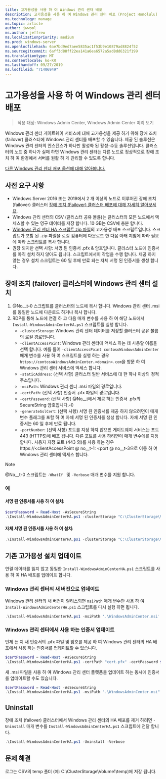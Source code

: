 ```yaml
---
title: 고가용성을 사용 하 여 Windows 관리 센터 배포
description: 고가용성을 사용 하 여 Windows 관리 센터 배포 (Project Honolulu)
ms.technology: manage
ms.topic: article
author: jwwool
ms.author: jeffrew
ms.localizationpriority: medium
ms.prod: windows-server
ms.openlocfilehash: 6ae7bd9ed7aee5835ac1f53b9e10879ad8824f52
ms.sourcegitcommit: 6aff3d88ff22ea141a6ea6572a5ad8dd6321f199
ms.translationtype: MT
ms.contentlocale: ko-KR
ms.lasthandoff: 09/27/2019
ms.locfileid: "71406949"
---
```

# <a name="deploy-windows-admin-center-with-high-availability"></a>고가용성을 사용 하 여 Windows 관리 센터 배포

>적용 대상: Windows Admin Center, Windows Admin Center 미리 보기

Windows 관리 센터 게이트웨이 서비스에 대해 고가용성을 제공 하기 위해 장애 조치 (failover) 클러스터에 Windows 관리 센터를 배포할 수 있습니다. 제공 된 솔루션은 Windows 관리 센터의 인스턴스가 하나만 활성화 된 활성-수동 솔루션입니다. 클러스터의 노드 중 하나가 실패 하면 Windows 관리 센터는 다른 노드로 정상적으로 장애 조치 하 여 환경에서 서버를 원활 하 게 관리할 수 있도록 합니다. 

[다른 Windows 관리 센터 배포 옵션에 대해 알아봅니다.](../plan/installation-options.md)

## <a name="prerequisites"></a>사전 요구 사항

- Windows Server 2016 또는 2019에서 2 개 이상의 노드로 이루어진 장애 조치 (failover) 클러스터 [장애 조치 (Failover) 클러스터 배포에 대해 자세히 알아보세요](../../../failover-clustering/failover-clustering-overview.md).
- Windows 관리 센터의 CSV (클러스터 공유 볼륨)는 클러스터의 모든 노드에서 액세스할 수 있는 영구 데이터를 저장 합니다. 10 GB는 CSV에 충분 합니다.
- [Windows 관리 센터 HA 스크립트 zip 파일](https://aka.ms/WACHAScript)의 고가용성 배포 스크립트입니다. 스크립트가 포함 된 .zip 파일을 로컬 컴퓨터에 다운로드 한 다음 아래 지침에 따라 필요에 따라 스크립트를 복사 합니다.
- 권장 되지만 선택 사항: 서명 된 인증서 .pfx & 암호입니다. 클러스터 노드에 인증서를 아직 설치 하지 않아도 됩니다. 스크립트에서이 작업을 수행 합니다. 제공 하지 않는 경우 설치 스크립트는 60 일 후에 만료 되는 자체 서명 된 인증서를 생성 합니다.

## <a name="install-windows-admin-center-on-a-failover-cluster"></a>장애 조치 (failover) 클러스터에 Windows 관리 센터 설치

1. @No__t-0 스크립트를 클러스터의 노드에 복사 합니다. Windows 관리 센터 .msi를 동일한 노드에 다운로드 하거나 복사 합니다.
2. RDP를 통해 노드에 연결 하 고 다음 매개 변수를 사용 하 여 해당 노드에서 ```Install-WindowsAdminCenterHA.ps1``` 스크립트를 실행 합니다.
    - `-clusterStorage`: Windows 관리 센터 데이터를 저장할 클러스터 공유 볼륨의 로컬 경로입니다.
    - `-clientAccessPoint`: Windows 관리 센터에 액세스 하는 데 사용할 이름을 선택 합니다. 예를 들어 `-clientAccessPoint contosoWindowsAdminCenter` 매개 변수를 사용 하 여 스크립트를 실행 하는 경우 `https://contosoWindowsAdminCenter.<domain>.com`을 방문 하 여 Windows 관리 센터 서비스에 액세스 합니다.
    - `-staticAddress`: (선택 사항) 클러스터 일반 서비스에 대 한 하나 이상의 정적 주소입니다. 
    - `-msiPath`: Windows 관리 센터 .msi 파일의 경로입니다.
    - `-certPath`: (선택 사항) 인증서 .pfx 파일의 경로입니다.
    - `-certPassword`: (선택 사항) @No__t에서 제공 하는 인증서 .pfx의 SecureString 암호입니다.-0
    - `-generateSslCert`: (선택 사항) 서명 된 인증서를 제공 하지 않으려면이 매개 변수 플래그를 포함 하 여 자체 서명 된 인증서를 생성 합니다. 자체 서명 된 인증서는 60 일 후에 만료 됩니다.
    - `-portNumber`: (선택 사항) 포트를 지정 하지 않으면 게이트웨이 서비스는 포트 443 (HTTPS)에 배포 됩니다. 다른 포트를 사용 하려면이 매개 변수에를 지정 합니다. 사용자 지정 포트 (443 외)를 사용 하는 경우 https://\<clientAccessPoint @ no__t-1: \<port @ no__t-3으로 이동 하 여 Windows 관리 센터에 액세스 합니다.

> [!NOTE]
> @No__t-0 스크립트는 ```-WhatIf ``` 및 ```-Verbose``` 매개 변수를 지원 합니다.

### <a name="examples"></a>예

#### <a name="install-with-a-signed-certificate"></a>서명 된 인증서를 사용 하 여 설치:

```powershell
$certPassword = Read-Host -AsSecureString
.\Install-WindowsAdminCenterHA.ps1 -clusterStorage "C:\ClusterStorage\Volume1" -clientAccessPoint "contoso-ha-gateway" -msiPath ".\WindowsAdminCenter.msi" -certPath "cert.pfx" -certPassword $certPassword -Verbose
```

#### <a name="install-with-a-self-signed-certificate"></a>자체 서명 된 인증서를 사용 하 여 설치:

```powershell
.\Install-WindowsAdminCenterHA.ps1 -clusterStorage "C:\ClusterStorage\Volume1" -clientAccessPoint "contoso-ha-gateway" -msiPath ".\WindowsAdminCenter.msi" -generateSslCert -Verbose
```

## <a name="update-an-existing-high-availability-installation"></a>기존 고가용성 설치 업데이트

연결 데이터를 잃지 않고 동일한 ```Install-WindowsAdminCenterHA.ps1``` 스크립트를 사용 하 여 HA 배포를 업데이트 합니다.

### <a name="update-to-a-new-version-of-windows-admin-center"></a>Windows 관리 센터의 새 버전으로 업데이트

Windows 관리 센터의 새 버전이 릴리스되면 ```msiPath``` 매개 변수만 사용 하 여 ```Install-WindowsAdminCenterHA.ps1``` 스크립트를 다시 실행 하면 됩니다.

```powershell
.\Install-WindowsAdminCenterHA.ps1 -msiPath '.\WindowsAdminCenter.msi' -Verbose
```

### <a name="update-the-certificate-used-by-windows-admin-center"></a>Windows 관리 센터에서 사용 하는 인증서 업데이트

언제 든 지 새 인증서의 .pfx 파일 및 암호를 제공 하 여 Windows 관리 센터의 HA 배포에서 사용 하는 인증서를 업데이트할 수 있습니다.

```powershell
$certPassword = Read-Host -AsSecureString
.\Install-WindowsAdminCenterHA.ps1 -certPath "cert.pfx" -certPassword $certPassword -Verbose
```

새 .msi 파일을 사용 하 여 Windows 관리 센터 플랫폼을 업데이트 하는 동시에 인증서를 업데이트할 수도 있습니다.

```powershell
$certPassword = Read-Host -AsSecureString
.\Install-WindowsAdminCenterHA.ps1 -msiPath ".\WindowsAdminCenter.msi" -certPath "cert.pfx" -certPassword $certPassword -Verbose
``` 

## <a name="uninstall"></a>Uninstall

장애 조치 (failover) 클러스터에서 Windows 관리 센터의 HA 배포를 제거 하려면 ```-Uninstall``` 매개 변수를 ```Install-WindowsAdminCenterHA.ps1``` 스크립트에 전달 합니다.

```powershell
.\Install-WindowsAdminCenterHA.ps1 -Uninstall -Verbose
```

## <a name="troubleshooting"></a>문제 해결

로그는 CSV의 temp 폴더 (예: C:\ClusterStorage\Volume1\temp)에 저장 됩니다.